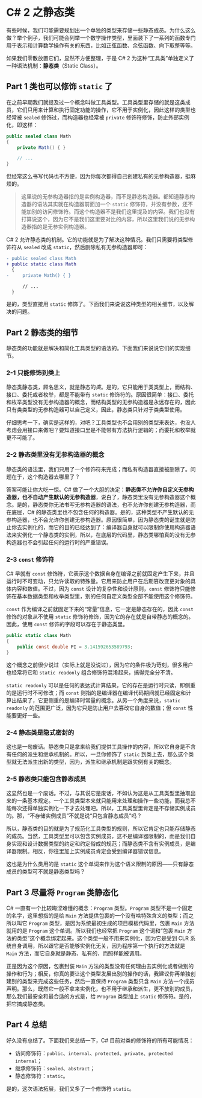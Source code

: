 # C# 2 之静态类

有些时候，我们可能需要规划出一个单独的类型来存储一些静态成员。为什么这么做？举个例子，我们可能会列举一个数学操作类型，里面装下了一系列的函数专门用于表示和计算数学操作有关的东西，比如正弦函数、余弦函数、向下取整等等。

如果我们零散放置它们，显然不方便整理，于是 C# 2 为这种“工具类”单独定义了一种语法机制：**静态类**（Static Class）。

## Part 1 类也可以修饰 `static` 了

在之前早期我们就提及过一个概念叫做工具类型。工具类型里存储的就是这类成员，它们只用来计算和执行固定功能的操作，它不用于实例化，因此这样的类型也经常被 `sealed` 修饰过，而构造器也经常被 `private` 修饰符修饰，防止外部实例化，即这样：

```csharp
public sealed class Math
{
    private Math() { }

    // ...
}
```

但经常这么书写代码也不方便，因为你每次都得自己创建私有的无参构造器，挺麻烦的。

> 这里说的无参构造器指的是实例构造器，而不是静态构造器。都知道静态构造器的语法其实就在构造器前面加一个 `static` 修饰符，并没有参数，还不能加别的访问修饰符。而这个构造器不是我们这里提及的内容。我们也没有打算说这个，因为它不是我们这里要对比的内容，所以这里我们说的无参构造器指的是无参实例构造器。

C# 2 允许静态类的机制。它的功能就是为了解决这种情况。我们只需要将类型修饰符从 `sealed` 改成 `static`，然后删除私有无参构造器即可：

```diff
- public sealed class Math
+ public static class Math
  {
-     private Math() { }

      // ...
  }
```

是的，类型直接用 `static` 修饰了。下面我们来说说这种类型的相关细节，以及解决的问题。

## Part 2 静态类的细节

静态类的功能就是解决和简化工具类型的语法的。下面我们来说说它们的实现细节。

### 2-1 只能修饰到类上

静态类静态类，顾名思义，就是静态的*类*。是的，它只能用于类类型上，而结构、接口、委托或者枚举，都是不能带有 `static` 修饰符的。原因很简单：接口、委托和枚举类型没有无参构造器的概念，而结构类型的无参构造器是永远存在的，因此只有类类型的无参构造器可以自己定义，因此，静态类只针对于类类型使用。

仔细思考一下，确实是这样的，对吧？工具类型也不会用别的类型来表达，也没人考虑会用接口来做吧？要知道接口里是不能带有方法执行逻辑的；而委托和枚举就更不可能了。

### 2-2 静态类里没有无参构造器的概念

静态类的语法里，我们只用了一个修饰符来完成；而私有构造器直接被删除了。问题在于，这个构造器去哪里了？

答案可能让你大吃一惊。C# 做了一个大胆的决定：**静态类不允许你自定义无参构造器，也不自动产生默认的无参构造器**，说白了，静态类里没有无参构造器这个概念。是的，静态类你无法书写无参构造器的语法，也不允许你创建无参构造器，而在底层，C# 的静态类里也不包含任何的构造器。是的，这种类型不产生默认的无参构造器，也不会允许你创建无参构造器。原因很简单，因为静态类的诞生就是防止你去实例化的，而它的目的已经达到了：编译器自身就可以限制你使用构造器语法来实例化一个静态类的实例，所以，在底层的代码里，静态类哪怕真的没有无参构造器也不会引起任何的运行时的严重错误。

### 2-3 `const` 修饰符

C# 早就有 `const` 修饰符，它表示这个数据自身在编译之前就固定产生下来，并且运行时不可变动，只允许读取的特殊量。它用来防止用户在后期篡改变更对象的具体内容和数值。不过，因为 `const` 设计的复杂性和设计原则，`const` 修饰符只能修饰在基本数据类型和枚举类型里，别的任何自定义类型全部不能使用这个修饰符。

`const` 作为编译之前就固定下来的“常量”信息，它一定是静态存在的，因此 `const` 修饰的对象从不使用 `static` 修饰符修饰，因为它的存在就是自带静态的概念的。因此，使用 `const` 修饰的字段可以存在于静态类里。

```csharp
public static class Math
{
    public const double PI = 3.141592653589793;
}
```

这个概念之前很少说过（实际上就是没说过），因为它的条件极为苛刻，很多用户也经常将它和 `static readonly` 组合修饰符混淆起来，搞得完全分不清。

`static readonly` 可以是任何的表达式计算结果，它的存在是运行时只读，即侧重的是运行时不可修改；而 `const` 则指的是编译器在编译代码期间就已经固定和计算出结果了，它更侧重的是编译时常量的概念。从另一个角度来说，`static readonly` 的范围更广泛，因为它只是防止用户去篡改它自身的数值；但 `const` 性能要更好一些。

### 2-4 静态类是隐式密封的

这也是一句废话。静态类只是拿来给我们提供工具操作的内容，所以它自身是不含有任何的派生和继承机制的。所以，一旦你修饰了 `static` 到类上去，那么这个类型就无法派生出新的类型，因为，派生和继承机制是跟实例有关的概念。

### 2-5 静态类只能包含静态成员

这显然也是一个废话。不过，与其说它是废话，不如认为这是从工具类型里抽取出来的一条基本规定。一个工具类型本来就只能用来处理和操作一些功能，而我总不能每次还得单独实例化一下才去处理吧。所以，工具类型里肯定是不存储实例成员的。那，“不存储实例成员”不就是说“只包含静态成员”吗？

所以，静态类的目的就是为了规范化工具类型的规则，所以它肯定也只能存储静态的成员。当然，工具类型里可以包含实例成员，这不是编译器限制的，而是我们自身实现和设计数据类型的约定和约定俗成的规范；而静态类不含有实例成员，是编译器限制。相反，你往里加上实例成员肯定会受到编译器错误信息。

这也是为什么类用的是 `static` 这个单词来作为这个语义限制的原因——只有静态成员的类型可不就是静态类型吗？

## Part 3 尽量将 `Program` 类静态化

C# 一直有一个比较晦涩难懂的概念：`Program` 类型。`Program` 类型不是一个固定的名字，这里想指的是给 `Main` 方法提供包裹的一个没有啥特殊含义的类型；而之所以叫它 `Program` 类型，是因为系统最初生成的项目模板代码里，包裹 `Main` 方法就用的是 `Program` 这个单词。所以我们也经常把 `Program` 这个词和“包裹 `Main` 方法的类型”这个概念绑定起来。这个类型一般不用来实例化，因为它是受到 CLR 系统自身调用，所以跟它是否能够实例化无关，因为程序第一个执行的方法就是 `Main` 方法，而它自身就是静态、私有的，而照样能被调用。

正是因为这个原因，包裹封装 `Main` 方法的类型没有任何理由去实例化或者做别的操作和行为；相反，你真的要让这个类型发展出别的操作的话，我建议你再单独创建别的类型来完成这些任务，然后一直保持 `Program` 类型只含 `Main` 方法一个成员声明。那么，既然它一般不拿来实例化，也不用于继承和派生，更不放别的成员，那么我们最安全和最合适的方式是，给 `Program` 类型加上 `static` 修饰符。是的，把它搞成静态类。

## Part 4 总结

好久没有总结了。下面我们来总结一下，C# 目前对类的修饰符的所有可能情况：

* 访问修饰符：`public`、`internal`、`protected`、`private`、`protected internal`；
* 继承修饰符：`sealed`、`abstract`；
* 静态修饰符：`static`。

是的，这次语法拓展，我们又多了一个修饰符 `static`。
